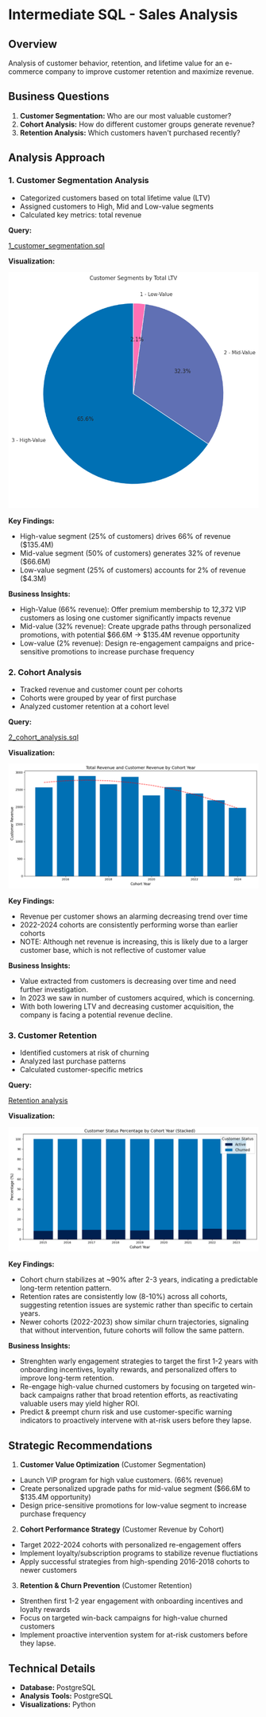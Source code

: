 # Intermediate SQL - Sales Analysis

## Overview
Analysis of customer behavior, retention, and lifetime value for an e-commerce company to improve customer retention and maximize revenue.

## Business Questions
1. **Customer Segmentation:** Who are our most valuable customer?
2. **Cohort Analysis:** How do different customer groups generate revenue?
3. **Retention Analysis:** Which customers haven't purchased recently?

## Analysis Approach

### 1. Customer Segmentation Analysis
- Categorized customers based on total lifetime value (LTV)
- Assigned customers to High, Mid and Low-value segments
- Calculated key metrics: total revenue

**Query:**

[1_customer_segmentation.sql](/1_customer_segmentation.sql)

**Visualization:**

![Customer Segmentation](Images/1_Customer_segmentation.png)

**Key Findings:**
- High-value segment (25% of customers) drives 66% of revenue ($135.4M)
- Mid-value segment (50% of customers) generates 32% of revenue ($66.6M)
- Low-value segment (25% of customers) accounts for 2% of revenue ($4.3M)

**Business Insights:**
- High-Value (66% revenue): Offer premium membership to 12,372 VIP customers as losing one customer significantly impacts revenue
- Mid-value (32% revenue): Create upgrade paths through personalized promotions, with potential $66.6M → $135.4M revenue opportunity
- Low-value (2% revenue): Design re-engagement campaigns and price-sensitive promotions to increase purchase frequency

### 2. Cohort Analysis
- Tracked revenue and customer count per cohorts
- Cohorts were grouped by year of first purchase
- Analyzed customer retention at a cohort level

**Query:**

[2_cohort_analysis.sql](/2_cohort_analysis.sql)

**Visualization:**

![Cohort Analysis](Images/2_Cohort_analysis.png)

**Key Findings:**
- Revenue per customer shows an alarming decreasing trend over time
- 2022-2024 cohorts are consistently performing worse than earlier cohorts
- NOTE: Although net revenue is increasing, this is likely due to a larger customer base, which is not reflective of customer value

**Business Insights:**
- Value extracted from customers is decreasing over time and need further investigation.
- In 2023 we saw in number of customers acquired, which is concerning.
- With both lowering LTV and decreasing customer acquisition, the company is facing a potential revenue decline.

### 3. Customer Retention
- Identified customers at risk of churning
- Analyzed last purchase patterns
- Calculated customer-specific metrics

**Query:**

[Retention analysis](/3_retention_analysis.sql)

**Visualization:**

![Retention analysis](Images/3_Retention_analysis.png)

**Key Findings:**
- Cohort churn stabilizes at ~90% after 2-3 years, indicating a predictable long-term retention pattern.
- Retention rates are consistently low (8-10%) across all cohorts, suggesting retention issues are systemic rather than specific to certain years.
- Newer cohorts (2022-2023) show similar churn trajectories, signaling that without intervention, future cohorts will follow the same pattern.

**Business Insights:**
- Strenghten warly engagement strategies to target the first 1-2 years with onboarding incentives, loyalty rewards, and personalized offers to improve long-term retention.
- Re-engage high-value churned customers by focusing on targeted win-back campaigns rather that broad retention efforts, as reactivating valuable users may yield higher ROI.
- Predict & preempt churn risk and use customer-specific warning indicators to proactively intervene with at-risk users before they lapse.

## Strategic Recommendations

1. **Customer Value Optimization** (Customer Segmentation)
- Launch VIP program for high value customers. (66% revenue)
- Create personalized upgrade paths for mid-value segment ($66.6M to $135.4M opportunity)
- Design price-sensitive promotions for low-value segment to increase purchase frequency

2. **Cohort Performance Strategy** (Customer Revenue by Cohort)
- Target 2022-2024 cohorts with personalized re-engagement offers
- Implement loyalty/subscription programs to stabilize revenue fluctiations
- Apply successful strategies from high-spending 2016-2018 cohorts to newer customers

3. **Retention & Churn Prevention** (Customer Retention)
- Strenthen first 1-2 year engagement with onboarding incentives and loyalty rewards
- Focus on targeted win-back campaigns for high-value churned customers
- Implement proactive intervention system for at-risk customers before they lapse.

## Technical Details
- **Database:** PostgreSQL
- **Analysis Tools:** PostgreSQL
- **Visualizations:** Python

